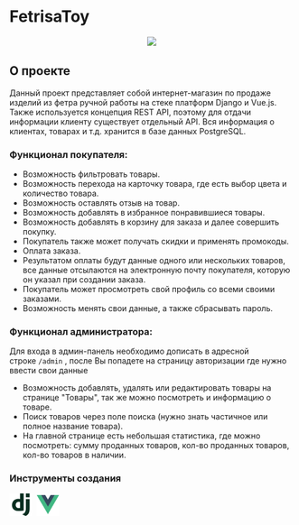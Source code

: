 # FetrisaToy

<div id="header" align="center">
  <img src="https://sun9-61.userapi.com/impg/M48gAWjxxB46uLLmlQ34mx-OTSmbp4ylXRqKiQ/6ZG9W3Fr69U.jpg?size=1280x1280&quality=95&sign=e5f325281971a78c2031e054e156690a&type=albumf" width="200"/ >
</div>

## О проекте
Данный проект представляет собой интернет-магазин по продаже изделий из фетра ручной работы на стеке платформ Django и Vue.js. Также используется концепция REST API, поэтому для отдачи информации клиенту существует отдельный API. Вся информация о клиентах, товарах  и т.д. хранится в базе данных  PostgreSQL.


### Функционал покупателя:

- Возможность фильтровать товары.
- Возможность перехода на карточку товара, где есть выбор цвета и количество товара.
- Возможность оставлять отзыв на товар.
- Возможность добавлять в избранное понравившиеся товары.
- Возможность добавлять в корзину для заказа и далее совершить покупку.
- Покупатель также может получать скидки и применять промокоды.
- Оплата заказа.
- Результатом оплаты будут данные одного или нескольких товаров, все данные отсылаются на электронную почту покупателя, которую он указал при создании заказа.
- Покупатель может просмотреть свой профиль со всеми своими заказами.
- Возможность менять свои данные, а также сбрасывать пароль.

### Функционал администратора:

Для входа в админ-панель необходимо дописать в адресной строке `/admin`
, после Вы попадете на страницу авторизации где нужно ввести свои данные

- Возможность добавлять, удалять или редактировать товары на странице "Товары", так же можно посмотреть и информацию о товаре.
- Поиск товаров через поле поиска (нужно знать частичное или полное название товара).
- На главной странице есть небольшая статистика, где можно посмотреть: сумму проданных товаров, кол-во проданных товаров, кол-во товаров в наличии.

### Инструменты создания
<div>
<img src="https://github.com/devicons/devicon/blob/master/icons/django/django-plain.svg" title="Django" alt="Django" width="40" height="40"/>&nbsp;
  <img src="https://github.com/devicons/devicon/blob/master/icons/vuejs/vuejs-original.svg" title="Vue.js" alt="Vue.js" width="40" height="40"/>&nbsp;
</div>

